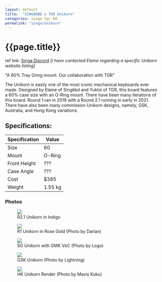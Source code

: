 ```yaml
---
layout: default
title:  "SINGAKBD x TGR Unikorn"
categories: singa tgr 60
permalink: "singa/unikorn"
---
```

# {{page.title}}

ref link: [Singa Discord](https://discord.gg/9fKZ5KubdT) [*I have contacted Elaine regarding a specific Unikorn website listing*]

"A 60% Tray Oring mount. Our collaboration with TGR"

The Unikorn is easily one of the most iconic mechanical keyboards ever made. Designed by Elaine of Singkbd and Yuktsi of TGR,
this board features a 60% case size with an O-Ring mount. There have been many iterations of this board. Round 1 ran in 2019 with a
Round 2.1 running in early in 2021. There have also been many commission Unikorn designs, namely, GSK, Australia, and Hong Kong variations.  

## Specifications:

| Specification | Value |
|---|---|
| Size | 60 |
| Mount | O-Ring |
| Front Height | ??? |
| Case Angle | ??? |
| Cost | $385 |
| Weight | 1.55 kg |


### Photos

<figure>
  <img src="{{ 'assets/images/singakbd/unikorn/r2.1-indigo.png' | relative_url }}">
  <figcaption>R2.1 Unikorn in Indigo</figcaption>
</figure>

<figure>
  <img src="{{ 'assets/images/singakbd/unikorn/r1-rose-gold.png' | relative_url }}">
  <figcaption>R1 Unikorn in Rose Gold (Photo by Darian)</figcaption>
</figure>

<figure>
  <img src="{{ 'assets/images/singakbd/unikorn/sg-unikorn.png' | relative_url }}">
  <figcaption>SG Unikorn with GMK VoC (Photo by Logo)</figcaption>
</figure>

<figure>
  <img src="{{ 'assets/images/singakbd/unikorn/gsk-unikorn.png' | relative_url }}">
  <figcaption>GSK Unikorn (Photo by Lightning)</figcaption>
</figure>

<figure>
  <img src="{{ 'assets/images/singakbd/unikorn/hk-unikorn.png' | relative_url }}">
  <figcaption>HK Unikorn Render (Photo by Mavis Kuku)</figcaption>
</figure>
